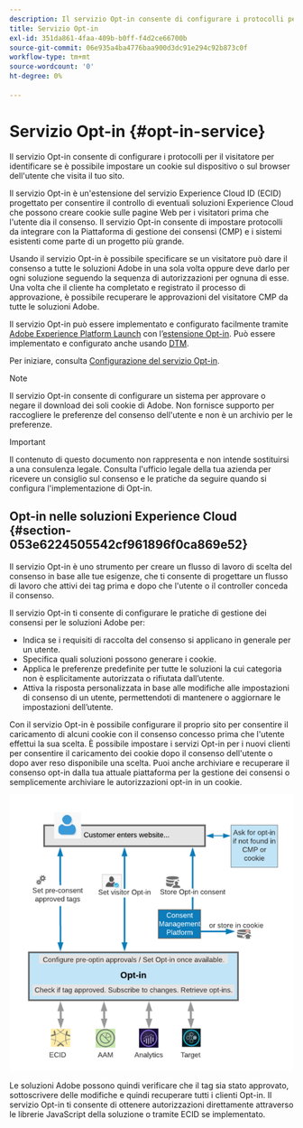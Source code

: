 ```yaml
---
description: Il servizio Opt-in consente di configurare i protocolli per il visitatore per identificare se è possibile impostare un cookie sul dispositivo o sul browser dell'utente che visita il tuo sito.
title: Servizio Opt-in
exl-id: 351da861-4faa-409b-b0ff-f4d2ce66700b
source-git-commit: 06e935a4ba4776baa900d3dc91e294c92b873c0f
workflow-type: tm+mt
source-wordcount: '0'
ht-degree: 0%

---
```


# Servizio Opt-in {#opt-in-service}

Il servizio Opt-in consente di configurare i protocolli per il visitatore per identificare se è possibile impostare un cookie sul dispositivo o sul browser dell&#39;utente che visita il tuo sito.

Il servizio Opt-in è un&#39;estensione del servizio Experience Cloud ID (ECID) progettato per consentire il controllo di eventuali soluzioni Experience Cloud che possono creare cookie sulle pagine Web per i visitatori prima che l&#39;utente dia il consenso. Il servizio Opt-in consente di impostare protocolli da integrare con la Piattaforma di gestione dei consensi (CMP) e i sistemi esistenti come parte di un progetto più grande.

Usando il servizio Opt-in è possibile specificare se un visitatore può dare il consenso a tutte le soluzioni Adobe in una sola volta oppure deve darlo per ogni soluzione seguendo la sequenza di autorizzazioni per ognuna di esse. Una volta che il cliente ha completato e registrato il processo di approvazione, è possibile recuperare le approvazioni del visitatore CMP da tutte le soluzioni Adobe.

Il servizio Opt-in può essere implementato e configurato facilmente tramite [Adobe Experience Platform Launch](https://experienceleague.adobe.com/docs/launch/using/home.html) con l’[estensione Opt-in](../../implementation-guides/opt-in-service/launch.md). Può essere implementato e configurato anche usando [DTM](../../implementation-guides/opt-in-service/optin-dtm.md).

Per iniziare, consulta [Configurazione del servizio Opt-in](../../implementation-guides/opt-in-service/getting-started.md).

>[!NOTE]
>
>Il servizio Opt-in consente di configurare un sistema per approvare o negare il download dei soli cookie di Adobe. Non fornisce supporto per raccogliere le preferenze del consenso dell&#39;utente e non è un archivio per le preferenze.

>[!IMPORTANT]
>
>Il contenuto di questo documento non rappresenta e non intende sostituirsi a una consulenza legale. Consulta l&#39;ufficio legale della tua azienda per ricevere un consiglio sul consenso e le pratiche da seguire quando si configura l&#39;implementazione di Opt-in.

## Opt-in nelle soluzioni Experience Cloud  {#section-053e6224505542cf961896f0ca869e52}

Il servizio Opt-in è uno strumento per creare un flusso di lavoro di scelta del consenso in base alle tue esigenze, che ti consente di progettare un flusso di lavoro che attivi dei tag prima e dopo che l&#39;utente o il controller conceda il consenso.

Il servizio Opt-in ti consente di configurare le pratiche di gestione dei consensi per le soluzioni Adobe per:

* Indica se i requisiti di raccolta del consenso si applicano in generale per un utente.
* Specifica quali soluzioni possono generare i cookie.
* Applica le preferenze predefinite per tutte le soluzioni la cui categoria non è esplicitamente autorizzata o rifiutata dall’utente.
* Attiva la risposta personalizzata in base alle modifiche alle impostazioni di consenso di un utente, permettendoti di mantenere o aggiornare le impostazioni dell’utente.

Con il servizio Opt-in è possibile configurare il proprio sito per consentire il caricamento di alcuni cookie con il consenso concesso prima che l&#39;utente effettui la sua scelta. È possibile impostare i servizi Opt-in per i nuovi clienti per consentire il caricamento dei cookie dopo il consenso dell&#39;utente o dopo aver reso disponibile una scelta. Puoi anche archiviare e recuperare il consenso opt-in dalla tua attuale piattaforma per la gestione dei consensi o semplicemente archiviare le autorizzazioni opt-in in un cookie.

![](assets/Opt-in-approval.png)

Le soluzioni Adobe possono quindi verificare che il tag sia stato approvato, sottoscrivere delle modifiche e quindi recuperare tutti i clienti Opt-in. Il servizio Opt-in ti consente di ottenere autorizzazioni direttamente attraverso le librerie JavaScript della soluzione o tramite ECID se implementato.
